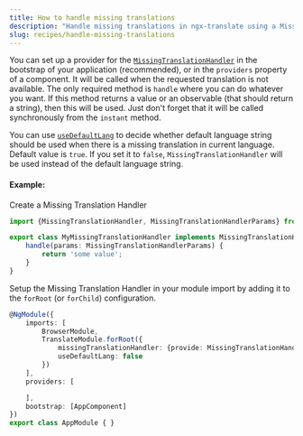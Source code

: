 ```yaml
---
title: How to handle missing translations
description: "Handle missing translations in ngx-translate using a MissingTranslationHandler."
slug: recipes/handle-missing-translations
---
```


You can set up a provider for the [`MissingTranslationHandler`](/reference/missing-translation-handler-api) in the 
bootstrap of your application (recommended), or in the `providers` property of a component. It will be called when the requested translation is not available. The only required method is `handle` where you can do whatever you want. If this method returns a value or an observable (that should return a string), then this will be used. Just don't forget that it will be called synchronously from the `instant` method.

You can use [`useDefaultLang`](/reference/translate-module-api) to decide whether default language string 
should be used when there is a missing translation in current language. Default value is `true`. 
If you set it to `false`, `MissingTranslationHandler` will be used instead of the default language string.

#### Example:

Create a Missing Translation Handler

```ts
import {MissingTranslationHandler, MissingTranslationHandlerParams} from '@ngx-translate/core';

export class MyMissingTranslationHandler implements MissingTranslationHandler {
    handle(params: MissingTranslationHandlerParams) {
        return 'some value';
    }
}
```

Setup the Missing Translation Handler in your module import by adding it to the `forRoot` (or `forChild`) configuration.

```ts
@NgModule({
    imports: [
        BrowserModule,
        TranslateModule.forRoot({
            missingTranslationHandler: {provide: MissingTranslationHandler, useClass: MyMissingTranslationHandler},
            useDefaultLang: false
        })
    ],
    providers: [

    ],
    bootstrap: [AppComponent]
})
export class AppModule { }
```


